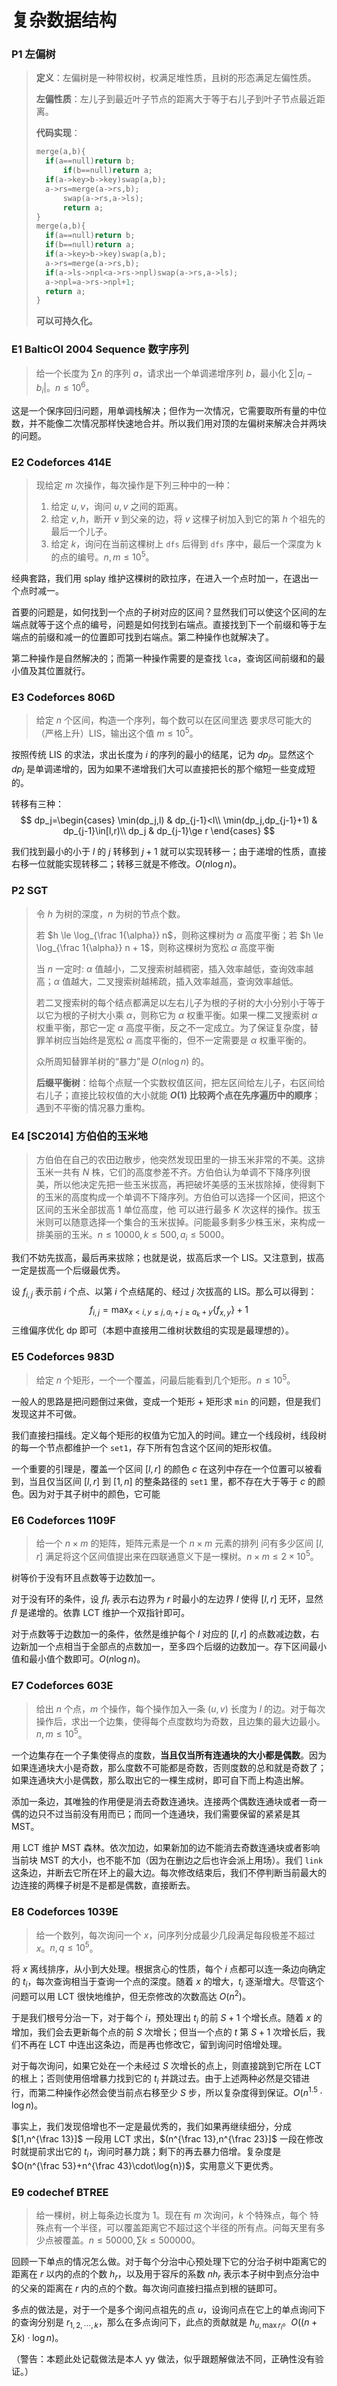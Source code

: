 # 复杂数据结构

### P1 左偏树

> **定义**：左偏树是一种带权树，权满足堆性质，且树的形态满足左偏性质。
>
> **左偏性质**：左儿子到最近叶子节点的距离大于等于右儿子到叶子节点最近距离。
>
> **代码实现**：
>
> ```cpp
> merge(a,b){
> 	if(a==null)return b;
>     	if(b==null)return a;
> 	if(a->key>b->key)swap(a,b);
> 	a->rs=merge(a->rs,b);
>    	swap(a->rs,a->ls);
>    	return a;
> }
> merge(a,b){
> 	if(a==null)return b;
> 	if(b==null)return a;
> 	if(a->key>b->key)swap(a,b);
> 	a->rs=merge(a->rs,b);
> 	if(a->ls->npl<a->rs->npl)swap(a->rs,a->ls);
> 	a->npl=a->rs->npl+1;
> 	return a;
> }
> ```
>
> **可以可持久化。**

### E1 BalticOI 2004 Sequence 数字序列

> 给一个长度为 $∑n$ 的序列 $a$，请求出一个单调递增序列 $b$，最小化 $\sum|a_i − b_i|$。$n \le 10^6$。

这是一个保序回归问题，用单调栈解决；但作为一次情况，它需要取所有量的中位数，并不能像二次情况那样快速地合并。所以我们用对顶的左偏树来解决合并两块的问题。

### E2 Codeforces 414E

> 现给定 $m$ 次操作，每次操作是下列三种中的一种：
>
> 1. 给定 $u, v$，询问 $u, v$ 之间的距离。
> 2. 给定 $v, h$，断开 $v$ 到父亲的边，将 $v$ 这棵子树加入到它的第 $h$ 个祖先的最后一个儿子。
> 3. 给定 $k$，询问在当前这棵树上 `dfs` 后得到 `dfs` 序中，最后一个深度为 k 的点的编号。$n, m \le 10^5$。

经典套路，我们用 splay 维护这棵树的欧拉序，在进入一个点时加一，在退出一个点时减一。

首要的问题是，如何找到一个点的子树对应的区间？显然我们可以使这个区间的左端点就等于这个点的编号，问题是如何找到右端点。直接找到下一个前缀和等于左端点的前缀和减一的位置即可找到右端点。第二种操作也就解决了。

第二种操作是自然解决的；而第一种操作需要的是查找 `lca`，查询区间前缀和的最小值及其位置就行。

### E3 Codeforces 806D

> 给定 $n$ 个区间，构造一个序列，每个数可以在区间里选 要求尽可能大的（严格上升）LIS，输出这个值 $m \le 10^5$。

按照传统 LIS 的求法，求出长度为 $i$ 的序列的最小的结尾，记为 $dp_j$。显然这个 $dp_j$ 是单调递增的，因为如果不递增我们大可以直接把长的那个缩短一些变成短的。

转移有三种：
$$
dp_j=\begin{cases}
\min(dp_j,l) & dp_{j-1}<l\\
\min(dp_j,dp_{j-1}+1) & dp_{j-1}\in[l,r)\\
dp_j & dp_{j-1}\ge r
\end{cases}
$$

我们找到最小的小于 $l$ 的 $j$ 转移到 $j+1$ 就可以实现转移一；由于递增的性质，直接右移一位就能实现转移二；转移三就是不修改。$O(n\log{n})$。


### P2 SGT

> 令 $h$ 为树的深度，$n$ 为树的节点个数。
>
> 若 $h \le \log_{\frac 1{\alpha}} n$，则称这棵树为 $α$ 高度平衡；若 $h \le \log_{\frac 1{\alpha}} n + 1$，则称这棵树为宽松 $α$ 高度平衡
>
> 当 $n$ 一定时: $α$ 值越小，二叉搜索树越稠密，插入效率越低，查询效率越高；$α$ 值越大，二叉搜索树越稀疏，插入效率越高，查询效率越低。
>
> 若二叉搜索树的每个结点都满足以左右儿子为根的子树的大小分别小于等于以它为根的子树大小乘 $α$，则称它为 $α$ 权重平衡。如果一棵二叉搜索树 $α$ 权重平衡，那它一定 $α$ 高度平衡，反之不一定成立。为了保证复杂度，替罪羊树应当始终是宽松 $α$ 高度平衡的，但不一定需要是 $α$ 权重平衡的。
>
> 众所周知替罪羊树的“暴力”是 $O(n\log{n})$ 的。
>
> **后缀平衡树**：给每个点赋一个实数权值区间，把左区间给左儿子，右区间给右儿子；直接比较权值的大小就能 **$O(1)$ 比较两个点在先序遍历中的顺序**；遇到不平衡的情况暴力重构。

### E4 [SC2014] 方伯伯的玉米地

> 方伯伯在自己的农田边散步，他突然发现田里的一排玉米非常的不美。这排玉米一共有 $N$ 株，它们的高度参差不齐。方伯伯认为单调不下降序列很美，所以他决定先把一些玉米拔高，再把破坏美感的玉米拔除掉，使得剩下的玉米的高度构成一个单调不下降序列。方伯伯可以选择一个区间，把这个区间的玉米全部拔高 $1$ 单位高度，他 可以进行最多 $K$ 次这样的操作。拔玉米则可以随意选择一个集合的玉米拔掉。问能最多剩多少株玉米，来构成一排美丽的玉米。$n \le 10000, k \le 500,a_i \le 5000$。

我们不妨先拔高，最后再来拔除；也就是说，拔高后求一个 LIS。又注意到，拔高一定是拔高一个后缀最优秀。

设 $f_{i,j}$ 表示前 $i$ 个点、以第 $i$ 个点结尾的、经过 $j$ 次拔高的 LIS。那么可以得到：
$$
f_{i,j}=\max_{x<i,y\le j,a_{i}+j\ge a_k+y}\{f_{x,y}\}+1
$$
三维偏序优化 dp 即可（本题中直接用二维树状数组的实现是最理想的）。

### E5 Codeforces 983D

> 给定 $n$ 个矩形，一个一个覆盖，问最后能看到几个矩形。$n \le 10^5$。

一般人的思路是把问题倒过来做，变成一个矩形 + 矩形求 `min` 的问题，但是我们发现这并不可做。

我们直接扫描线。定义每个矩形的权值为它加入的时间。建立一个线段树，线段树的每一个节点都维护一个 `set1`，存下所有包含这个区间的矩形权值。

一个重要的引理是，覆盖一个区间 $[l,r]$ 的颜色 $c$ 在这列中存在一个位置可以被看到，当且仅当区间 $[l,r]$ 到 $[1,n]$ 的整条路径的 `set1` 里，都不存在大于等于 $c$ 的颜色。因为对于其子树中的颜色，它可能 

### E6 Codeforces 1109F

> 给一个 $n\times m$ 的矩阵，矩阵元素是一个 $n\times m$ 元素的排列 问有多少区间 $[l, r]$ 满足将这个区间值提出来在四联通意义下是一棵树。$n\times m \le 2 × 10^5$。

树等价于没有环且点数等于边数加一。

对于没有环的条件，设 $fl_r$ 表示右边界为 $r$ 时最小的左边界 $l$ 使得 $[l,r]$ 无环，显然 $fl$ 是递增的。依靠 LCT 维护一个双指针即可。

对于点数等于边数加一的条件，依然是维护每个 $l$ 对应的 $[l,r]$ 的点数减边数，右边新加一个点相当于全部点的点数加一，至多四个后缀的边数加一。存下区间最小值和最小值个数即可。$O(n\log{n})$。

### E7 Codeforces 603E

> 给出 $n$ 个点，$m$ 个操作，每个操作加入一条 $(u, v)$ 长度为 $l$ 的边。对于每次操作后，求出一个边集，使得每个点度数均为奇数，且边集的最大边最小。$n, m \le 10^5$。

一个边集存在一个子集使得点的度数，**当且仅当所有连通块的大小都是偶数**。因为如果连通块大小是奇数，那么度数不可能都是奇数，否则度数的总和就是奇数了；如果连通块大小是偶数，那么取出它的一棵生成树，即可自下而上构造出解。

添加一条边，其唯独的作用便是消去奇数连通块。连接两个偶数连通块或者一奇一偶的边只不过当前没有用而已；而同一个连通块，我们需要保留的紧紧是其 MST。

用 LCT 维护 MST 森林。依次加边，如果新加的边不能消去奇数连通块或者影响当前块 MST 的大小，也不能不加（因为在删边之后也许会派上用场）。我们 `link` 这条边，并断去它所在环上的最大边。每次修改结束后，我们不停判断当前最大的边连接的两棵子树是不是都是偶数，直接断去。

### E8 Codeforces 1039E

> 给一个数列，每次询问一个 $x$，问序列分成最少几段满足每段极差不超过 $x$。$n, q \le 10^5$。

将 $x$ 离线排序，从小到大处理。根据贪心的性质，每个 $i$ 点都可以连一条边向确定的 $t_i$，每次查询相当于查询一个点的深度。随着 $x$ 的增大，$t_i$ 逐渐增大。尽管这个问题可以用 LCT 很快地维护，但无奈修改的次数高达 $O(n^2)$。

于是我们根号分治一下，对于每个 $i$，预处理出 $t_i$ 的前 $S+1$ 个增长点。随着 $x$ 的增加，我们会去更新每个点的前 $S$ 次增长；但当一个点的 $t$ 第 $S+1$ 次增长后，我们不再在 LCT 中连出这条边，而是再也修改它，留到询问时倍增处理。

对于每次询问，如果它处在一个未经过 $S$ 次增长的点上，则直接跳到它所在 LCT 的根上；否则使用倍增暴力找到它的 $t_i$ 并跳过去。由于上述两种必然是交错进行，而第二种操作必然会使当前点右移至少 $S$ 步，所以复杂度得到保证。$O(n^{1.5}\cdot\log{n})$。

事实上，我们发现倍增也不一定是最优秀的，我们如果再继续细分，分成 $[1,n^{\frac 13}]$ 一段用 LCT 求出，$(n^{\frac 13},n^{\frac 23}]$ 一段在修改时就提前求出它的 $t_i$，询问时暴力跳；剩下的再去暴力倍增。复杂度是 $O(n^{\frac 53}+n^{\frac 43}\cdot\log{n})$，实用意义下更优秀。

### E9 codechef BTREE

> 给一棵树，树上每条边长度为 $1$。现在有 $m$ 次询问，$k$ 个特殊点，每个 特殊点有一个半径，可以覆盖距离它不超过这个半径的所有点。问每天里有多少点被覆盖。$n \le 50000,∑k \le 500000$。

回顾一下单点的情况怎么做。对于每个分治中心预处理下它的分治子树中距离它的距离在 $r$ 以内的点的个数 $h_r$，以及用于容斥的系数 $nh_r$ 表示本子树中到点分治中的父亲的距离在 $r$ 内的点的个数。每次询问直接扫描点到根的链即可。

多点的做法是，对于一个是多个询问点祖先的点 $u$，设询问点在它上的单点询问下的查询分别是 $r_{1,2,\cdots,k}$，那么在多点询问下，此点的贡献就是 $h_{u,\max{r_i}}$。$O((n+\sum{k})\cdot\log{n})$。

（警告：本题此处记载做法是本人 yy 做法，似乎跟题解做法不同，正确性没有验证。）

